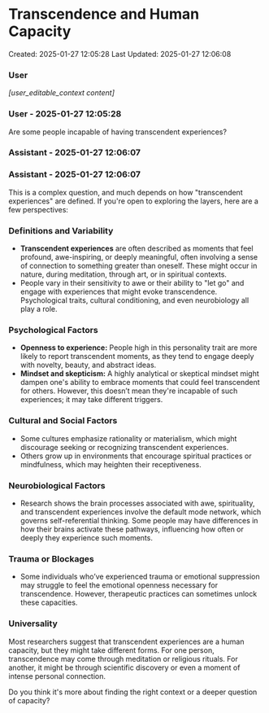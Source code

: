 # Transcendence and Human Capacity

Created: 2025-01-27 12:05:28
Last Updated: 2025-01-27 12:06:08

### User

*[user_editable_context content]*

### User - 2025-01-27 12:05:28

Are some people incapable of having transcendent experiences?

### Assistant - 2025-01-27 12:06:07



### Assistant - 2025-01-27 12:06:07

This is a complex question, and much depends on how "transcendent experiences" are defined. If you're open to exploring the layers, here are a few perspectives:

### Definitions and Variability
- **Transcendent experiences** are often described as moments that feel profound, awe-inspiring, or deeply meaningful, often involving a sense of connection to something greater than oneself. These might occur in nature, during meditation, through art, or in spiritual contexts.
- People vary in their sensitivity to awe or their ability to "let go" and engage with experiences that might evoke transcendence. Psychological traits, cultural conditioning, and even neurobiology all play a role.

### Psychological Factors
- **Openness to experience:** People high in this personality trait are more likely to report transcendent moments, as they tend to engage deeply with novelty, beauty, and abstract ideas.
- **Mindset and skepticism:** A highly analytical or skeptical mindset might dampen one's ability to embrace moments that could feel transcendent for others. However, this doesn’t mean they're incapable of such experiences; it may take different triggers.

### Cultural and Social Factors
- Some cultures emphasize rationality or materialism, which might discourage seeking or recognizing transcendent experiences.
- Others grow up in environments that encourage spiritual practices or mindfulness, which may heighten their receptiveness.

### Neurobiological Factors
- Research shows the brain processes associated with awe, spirituality, and transcendent experiences involve the default mode network, which governs self-referential thinking. Some people may have differences in how their brains activate these pathways, influencing how often or deeply they experience such moments.

### Trauma or Blockages
- Some individuals who’ve experienced trauma or emotional suppression may struggle to feel the emotional openness necessary for transcendence. However, therapeutic practices can sometimes unlock these capacities.

### Universality
Most researchers suggest that transcendent experiences are a human capacity, but they might take different forms. For one person, transcendence may come through meditation or religious rituals. For another, it might be through scientific discovery or even a moment of intense personal connection.

Do you think it's more about finding the right context or a deeper question of capacity?

